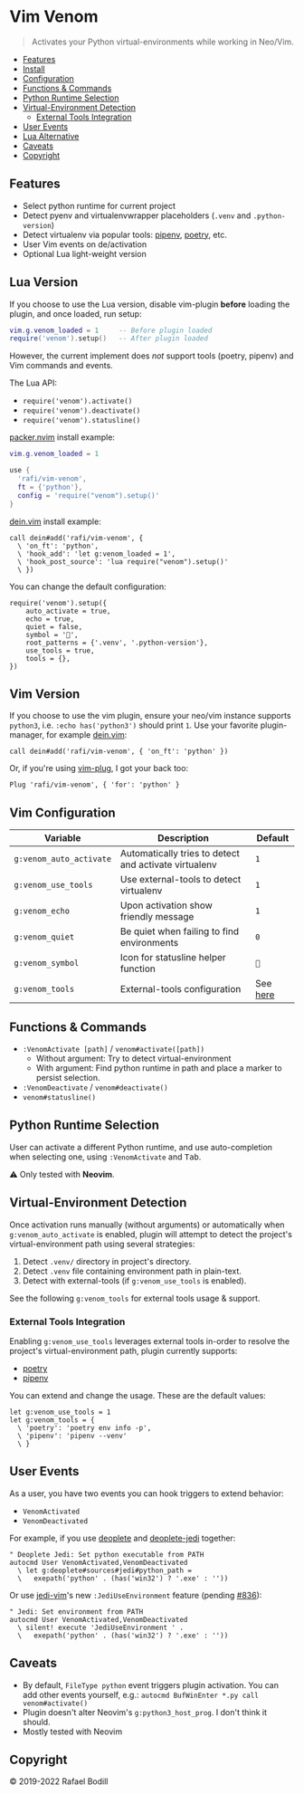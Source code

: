 # Vim Venom

> Activates your Python virtual-environments while working in Neo/Vim.

<!-- vim-markdown-toc GFM -->

* [Features](#features)
* [Install](#install)
* [Configuration](#configuration)
* [Functions & Commands](#functions--commands)
* [Python Runtime Selection](#python-runtime-selection)
* [Virtual-Environment Detection](#virtual-environment-detection)
  * [External Tools Integration](#external-tools-integration)
* [User Events](#user-events)
* [Lua Alternative](#lua-alternative)
* [Caveats](#caveats)
* [Copyright](#copyright)

<!-- vim-markdown-toc -->

## Features

* Select python runtime for current project
* Detect pyenv and virtualenvwrapper placeholders (`.venv` and `.python-version`)
* Detect virtualenv via popular tools: [pipenv], [poetry], etc.
* User Vim events on de/activation
* Optional Lua light-weight version

## Lua Version

If you choose to use the Lua version, disable vim-plugin **before** loading the
plugin, and once loaded, run setup:

```lua
vim.g.venom_loaded = 1     -- Before plugin loaded
require('venom').setup()   -- After plugin loaded
```

However, the current implement does _not_ support tools (poetry, pipenv)
and Vim commands and events.

The Lua API:

- `require('venom').activate()`
- `require('venom').deactivate()`
- `require('venom').statusline()`

[packer.nvim](https://github.com/wbthomason/packer.nvim) install example:

```lua
vim.g.venom_loaded = 1

use {
  'rafi/vim-venom',
  ft = {'python'},
  config = 'require("venom").setup()'
}
```

[dein.vim](https://github.com/Shougo/dein.vim) install example:

```viml
call dein#add('rafi/vim-venom', {
  \ 'on_ft': 'python',
  \ 'hook_add': 'let g:venom_loaded = 1',
  \ 'hook_post_source': 'lua require("venom").setup()'
  \ })
```

You can change the default configuration:

```viml
require('venom').setup({
	auto_activate = true,
	echo = true,
	quiet = false,
	symbol = '🐍',
	root_patterns = {'.venv', '.python-version'},
	use_tools = true,
	tools = {},
})
```

## Vim Version

If you choose to use the vim plugin,
ensure your neo/vim instance supports `python3`, i.e. `:echo has('python3')`
should print `1`.  Use your favorite plugin-manager, for example [dein.vim]:

```viml
call dein#add('rafi/vim-venom', { 'on_ft': 'python' })
```

Or, if you're using [vim-plug], I got your back too:

```viml
Plug 'rafi/vim-venom', { 'for': 'python' }
```

## Vim Configuration

| Variable | Description | Default |
|----------|-------------|---------|
| `g:venom_auto_activate` | Automatically tries to detect and activate virtualenv | `1`
| `g:venom_use_tools` | Use external-tools to detect virtualenv | `1`
| `g:venom_echo` | Upon activation show friendly message | `1`
| `g:venom_quiet` | Be quiet when failing to find environments | `0`
| `g:venom_symbol` | Icon for statusline helper function | `🐍`
| `g:venom_tools` | External-tools configuration | See [here](#external-tools-integration)

## Functions & Commands

* `:VenomActivate [path]` / `venom#activate([path])`
  - Without argument: Try to detect virtual-environment
  - With argument: Find python runtime in path and place a marker to persist
    selection.
* `:VenomDeactivate` / `venom#deactivate()`
* `venom#statusline()`

## Python Runtime Selection

User can activate a different Python runtime, and use auto-completion when
selecting one, using `:VenomActivate` and <kbd>Tab</kbd>.

:warning: Only tested with **Neovim**.

## Virtual-Environment Detection

Once activation runs manually (without arguments) or automatically when
`g:venom_auto_activate` is enabled, plugin will attempt to detect the project's
virtual-environment path using several strategies:

1. Detect `.venv/` directory in project's directory.
1. Detect `.venv` file containing environment path in plain-text.
1. Detect with external-tools (if `g:venom_use_tools` is enabled).

See the following `g:venom_tools` for external tools usage & support.

### External Tools Integration

Enabling `g:venom_use_tools` leverages external tools in-order to resolve
the project's virtual-environment path, plugin currently supports:

* [poetry]
* [pipenv]

You can extend and change the usage. These are the default values:

```viml
let g:venom_use_tools = 1
let g:venom_tools = {
  \ 'poetry': 'poetry env info -p',
  \ 'pipenv': 'pipenv --venv'
  \ }
```

## User Events

As a user, you have two events you can hook triggers to extend behavior:

* `VenomActivated`
* `VenomDeactivated`

For example, if you use [deoplete] and [deoplete-jedi] together:

```viml
" Deoplete Jedi: Set python executable from PATH
autocmd User VenomActivated,VenomDeactivated
  \ let g:deoplete#sources#jedi#python_path =
  \   exepath('python' . (has('win32') ? '.exe' : ''))
```

Or use [jedi-vim]'s new `:JediUseEnvironment` feature (pending [#836](https://github.com/davidhalter/jedi-vim/pull/836)):

```viml
" Jedi: Set environment from PATH
autocmd User VenomActivated,VenomDeactivated
  \ silent! execute 'JediUseEnvironment ' .
  \   exepath('python' . (has('win32') ? '.exe' : ''))
```

## Caveats

* By default, `FileType python` event triggers plugin activation. You can add
  other events yourself, e.g.: `autocmd BufWinEnter *.py call venom#activate()`
* Plugin doesn't alter Neovim's `g:python3_host_prog`. I don't think it should.
* Mostly tested with Neovim

## Copyright

© 2019-2022 Rafael Bodill

[vim-plug]: https://github.com/junegunn/vim-plug
[dein.vim]: https://github.com/shougo/dein.vim
[pyenv]: https://github.com/pyenv/pyenv
[poetry]: https://github.com/python-poetry/poetry
[pipenv]: https://github.com/pypa/pipenv
[deoplete]: https://github.com/Shougo/deoplete.nvim
[deoplete-jedi]: https://github.com/deoplete-plugins/deoplete-jedi
[jedi-vim]: https://github.com/davidhalter/jedi-vim
